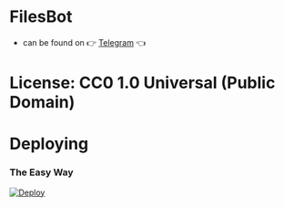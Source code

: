 # FiIesBot

- can be found on 👉 [Telegram](https://telegram.dog/GoFiIesBot) 👈


# License: CC0 1.0 Universal (Public Domain)


# Deploying

### The Easy Way

[![Deploy](https://www.herokucdn.com/deploy/button.svg)](https://heroku.com/deploy)
